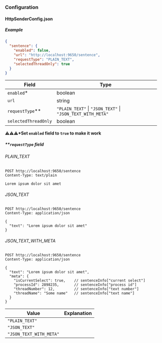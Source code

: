 ﻿### Configuration

#### HttpSenderConfig.json

##### Example
```json
{
  "sentence": {
    "enabled": false,
    "url": "http://localhost:9650/sentence",
    "requestType": "PLAIN_TEXT",
    "selectedThreadOnly": true
  }
}
```

| Field                | Type                                                               |
|----------------------|--------------------------------------------------------------------|
| `enabled`*           | boolean                                                            |
| `url`                | string                                                             |
| `requestType`**      | `"PLAIN_TEXT"` &vert; `"JSON_TEXT"` &vert; `"JSON_TEXT_WITH_META"` |
| `selectedThreadOnly` | boolean                                                            |

**⚠️⚠️⚠️&ast;Set `enabled` field to `true` to make it work**

##### **`requestType` field

###### PLAIN_TEXT

```http request
POST http://localhost:9650/sentence
Content-Type: text/plain

Lorem ipsum dolor sit amet
```

###### JSON_TEXT

```http request
POST http://localhost:9650/sentence
Content-Type: application/json

{
  "text": "Lorem ipsum dolor sit amet"
}
```

###### JSON_TEXT_WITH_META

```http request
POST http://localhost:9650/sentence
Content-Type: application/json

{
  "text": "Lorem ipsum dolor sit amet",
  "meta": {
    "isCurrentSelect": true,    // sentenceInfo["current select"]
    "processId": 2898235,       // sentenceInfo["process id"]
    "threadNumber": 12,         // sentenceInfo["text number"]
    "threadName": "Some name"   // sentenceInfo["text name"]
  }
}
```

| Value                   | Explanation |
|-------------------------|-------------|
| `"PLAIN_TEXT"`          |             |
| `"JSON_TEXT"`           |             |
| `"JSON_TEXT_WITH_META"` |             |